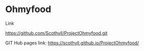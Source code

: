 # Ohmyfood

Link

https://github.com/Scothyll/ProjectOhmyfood.git

GIT Hub pages link: https://scothyll.github.io/ProjectOhmyfood/
